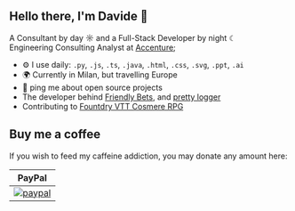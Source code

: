 ## Hello there, I'm Davide 👋
A Consultant by day ☼ and a Full-Stack Developer by night ☾ <br/>
Engineering Consulting Analyst at [Accenture](https://www.accenture.com); <br/>

- ⚙️ I use daily: `.py`, `.js`, `.ts`, `.java`, `.html`, `.css`, `.svg`, `.ppt`, `.ai`
- 🌍 Currently in Milan, but travelling Europe
- 💬 ping me about open source projects
- The developer behind [Friendly Bets](https://Friendly-Bets.com), and [pretty logger](https://pypi.org/project/kayer-pretty-logger/1.2.1/)
- Contributing to [Fountdry VTT Cosmere RPG](https://github.com/the-metalworks/cosmere-rpg)

Buy me a coffee
---------
If you wish to feed my caffeine addiction, you may donate any amount here:

| PayPal |
| --- |
| [![paypal](https://www.paypalobjects.com/en_US/i/btn/btn_donateCC_LG.gif)](https://www.paypal.com/donate/?hosted_button_id=YBLXFQJESAGU6) |
